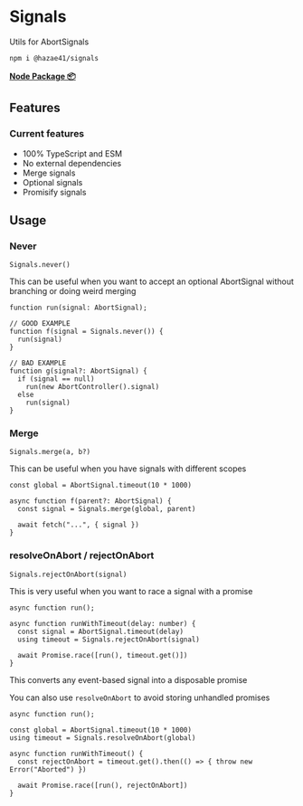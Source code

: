 # Signals

Utils for AbortSignals

```bash
npm i @hazae41/signals
```

[**Node Package 📦**](https://www.npmjs.com/package/@hazae41/signals)

## Features

### Current features
- 100% TypeScript and ESM
- No external dependencies
- Merge signals
- Optional signals
- Promisify signals

## Usage

### Never

```tsx
Signals.never()
```

This can be useful when you want to accept an optional AbortSignal without branching or doing weird merging

```tsx
function run(signal: AbortSignal);

// GOOD EXAMPLE
function f(signal = Signals.never()) {
  run(signal)
}

// BAD EXAMPLE
function g(signal?: AbortSignal) {
  if (signal == null)
    run(new AbortController().signal)
  else
    run(signal)
}
```

### Merge

```tsx
Signals.merge(a, b?)
```

This can be useful when you have signals with different scopes

```tsx
const global = AbortSignal.timeout(10 * 1000)

async function f(parent?: AbortSignal) {
  const signal = Signals.merge(global, parent)

  await fetch("...", { signal })
}
```

### resolveOnAbort / rejectOnAbort

```tsx
Signals.rejectOnAbort(signal)
```

This is very useful when you want to race a signal with a promise

```tsx
async function run();

async function runWithTimeout(delay: number) {
  const signal = AbortSignal.timeout(delay)
  using timeout = Signals.rejectOnAbort(signal)

  await Promise.race([run(), timeout.get()])
}
```

This converts any event-based signal into a disposable promise

You can also use `resolveOnAbort` to avoid storing unhandled promises

```tsx
async function run();

const global = AbortSignal.timeout(10 * 1000)
using timeout = Signals.resolveOnAbort(global)

async function runWithTimeout() {
  const rejectOnAbort = timeout.get().then(() => { throw new Error("Aborted") })

  await Promise.race([run(), rejectOnAbort])
}
```